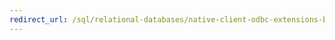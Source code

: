 ```yaml
---
redirect_url: /sql/relational-databases/native-client-odbc-extensions-bulk-copy-functions/sql-server-driver-extensions-bulk-copy-functions?toc=%2fsql%2frelational-databases%2fnative-client-odbc-extensions-bulk-copy-functions%2ftoc.json
---
```


